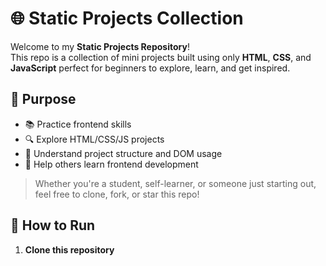 # 🌐 Static Projects Collection

Welcome to my **Static Projects Repository**!  
This repo is a collection of mini projects built using only **HTML**, **CSS**, and **JavaScript**
perfect for beginners to explore, learn, and get inspired.

## 🎯 Purpose

- 📚 Practice frontend skills
- 🔍 Explore HTML/CSS/JS projects
- 🧠 Understand project structure and DOM usage
- 🤝 Help others learn frontend development

> Whether you're a student, self-learner, or someone just starting out, feel free to clone, fork, or star this repo!


## 🚀 How to Run

1. **Clone this repository**
   ```bash    git clone https://github.com/Farhansaiyed315/Static-projects.git

